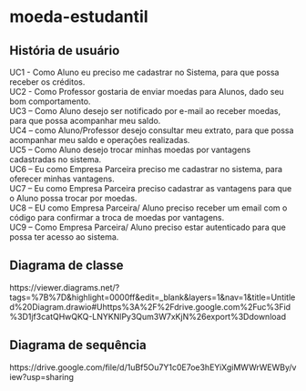 # moeda-estudantil


<h2>História de usuário</h2>
UC1 - Como Aluno eu preciso me cadastrar no Sistema, para que possa receber os créditos.</br>
UC2 - Como Professor gostaria de enviar moedas para Alunos, dado seu bom comportamento.</br>
UC3 – Como Aluno desejo ser notificado por e-mail ao receber moedas, para que possa acompanhar meu saldo.</br>
UC4 – como Aluno/Professor desejo consultar meu extrato, para que possa acompanhar meu saldo e operações realizadas.</br>
UC5 – Como Aluno desejo trocar minhas moedas por vantagens cadastradas no sistema.</br>
UC6 – Eu como Empresa Parceira preciso me cadastrar no sistema, para oferecer minhas vantagens.</br>
UC7 – Eu como Empresa Parceira preciso cadastrar as vantagens para que o Aluno possa trocar por moedas.</br>
UC8 – EU como Empresa Parceira/ Aluno preciso receber um email com o código para confirmar a troca de moedas por vantagens.</br>
UC9 – Como Empresa Parceira/ Aluno preciso estar autenticado para que possa ter acesso ao sistema.</br>

<h2>Diagrama de classe</h2>
https://viewer.diagrams.net/?tags=%7B%7D&highlight=0000ff&edit=_blank&layers=1&nav=1&title=Untitled%20Diagram.drawio#Uhttps%3A%2F%2Fdrive.google.com%2Fuc%3Fid%3D1jf3catQHwQKQ-LNYKNlPy3Qum3W7xKjN%26export%3Ddownload

<h2>Diagrama de sequência</h2>
https://drive.google.com/file/d/1uBf5Ou7Y1c0E7oe3hEYiXgiMWWrWEWBy/view?usp=sharing

